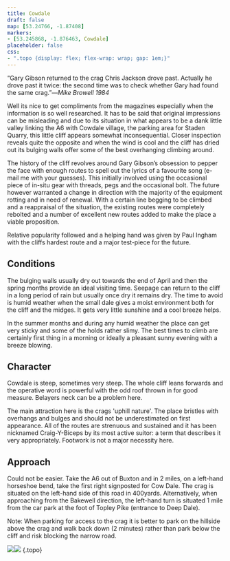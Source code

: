 ```yaml
---
title: Cowdale
draft: false
map: [53.24766, -1.87408]
markers:
- [53.245868, -1.876463, Cowdale]
placeholder: false
css:
- ".topo {display: flex; flex-wrap: wrap; gap: 1em;}"
---
```



“Gary Gibson returned to the crag Chris Jackson drove past. Actually he drove past it twice: the second time was to check whether Gary had found the same crag.”—_Mike Browell 1984_

Well its nice to get compliments from the magazines especially when the information is so well researched. It has to be said that original impressions can be misleading and due to its situation in what appears to be a dank little valley linking the A6 with Cowdale village, the parking area for Staden Quarry, this little cliff appears somewhat inconsequential. Closer inspection reveals quite the opposite and when the wind is cool and the cliff has dried out its bulging walls offer some of the best overhanging climbing around.

The history of the cliff revolves around Gary Gibson’s obsession to pepper the face with enough routes to spell out the lyrics of a favourite song (e-mail me with your guesses). This initially involved using the occasional piece of in-situ gear with threads, pegs and the occasional bolt. The future however warranted a change in direction with the majority of the equipment rotting and in need of renewal. With a certain line begging to be climbed and a reappraisal of the situation, the existing routes were completely rebolted and a number of excellent new routes added to make the place a viable proposition.

Relative popularity followed and a helping hand was given by Paul Ingham with the cliffs hardest route and a major test-piece for the future.



## Conditions

The bulging walls usually dry out towards the end of April and then the spring months provide an ideal visiting time. Seepage can return to the cliff in a long period of rain but usually once dry it remains dry. The time to avoid is humid weather when the small dale gives a moist environment both for the cliff and the midges. It gets very little sunshine and a cool breeze helps.

In the summer months and during any humid weather the place can get very sticky and some of the holds rather slimy. The best times to climb are certainly first thing in a morning or ideally a pleasant sunny evening with a breeze blowing.

## Character


Cowdale is steep, sometimes very steep. The whole cliff leans forwards and the operative word is powerful with the odd roof thrown in for good measure. Belayers neck can be a problem here.

The main attraction here is the crags 'uphill nature'. The place bristles with overhangs and bulges and should not be underestimated on first appearance. All of the routes are strenuous and sustained and it has been nicknamed Craig-Y-Biceps by its most active suitor: a term that describes it very appropriately. Footwork is not a major necessity here.


## Approach

Could not be easier. Take the A6 out of Buxton and in 2 miles, on a left-hand horseshoe bend, take the first right signposted for Cow Dale. The crag is situated on the left-hand side of this road in 400yards. Alternatively, when approaching from the Bakewell direction, the left-hand turn is situated 1 mile from the car park at the foot of Topley Pike (entrance to Deep Dale).

Note: When parking for access to the crag it is better to park on the hillside above the crag and walk back down (2 minutes) rather than park below the cliff and risk blocking the narrow road.

![](/img/peak/buxton/cowmap2.gif)![](/img/peak/buxton/cowmap1.gif)
{.topo}